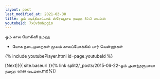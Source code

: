 ```yaml
---
layout: post
last_modified_at: 2021-03-30
title: ஓம் ஷக்திமாட்டாம் ஸ்ரேஷுதாய நமஹ ௧௦௮ டைம்ஸ்
youtubeId: 7x0vboNpgio
---
```

 
 
 ஓம் கால யோகினி நமஹ  
 
 -  யோக நடைமுறைகள் மூலம் காலப்போக்கில் யார் வென்றார்கள் 
 
  
 
  
 
 
 
 
 
 


{% include youtubePlayer.html id=page.youtubeId %}
 
[Next]({{ site.baseurl }}{% link  split2/_posts/2015-06-22-ஓம் அனந்தரூபாயா நமஹ ௧௦௮ டைம்ஸ்.md%})
 
